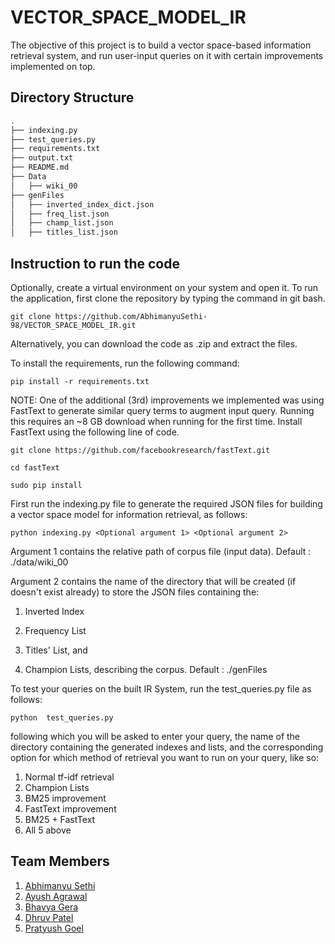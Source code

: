 # VECTOR_SPACE_MODEL_IR
The objective of this project is to build a vector space-based information retrieval system, and run user-input queries on it with certain improvements implemented on top.
## Directory Structure
```bash
.
├── indexing.py
├── test_queries.py
├── requirements.txt
├── output.txt
├── README.md
├── Data
│   ├── wiki_00
├── genFiles
│   ├── inverted_index_dict.json
│   ├── freq_list.json
│   ├── champ_list.json
│   ├── titles_list.json
```
## Instruction to run the code

Optionally, create a virtual environment on your system and open it.
To run the application, first clone the repository by typing the command in git bash.
```
git clone https://github.com/AbhimanyuSethi-98/VECTOR_SPACE_MODEL_IR.git
```

Alternatively, you can download the code as .zip and extract the files.

To install the requirements, run the following command:
```
pip install -r requirements.txt
```
NOTE: One of the additional (3rd) improvements we implemented was using FastText to generate similar query terms to augment input query. Running this requires an ~8 GB download when running for the first time.
Install FastText using the following line of code.
```
git clone https://github.com/facebookresearch/fastText.git

cd fastText

sudo pip install
```

First run the indexing.py file to generate the required JSON files for building a vector space model for information retrieval, as follows:
```
python indexing.py <Optional argument 1> <Optional argument 2>
```

Argument 1 contains the relative path of corpus file (input data). Default : ./data/wiki_00

Argument 2 contains the name of the directory that will be created (if doesn't exist already) to store the JSON files containing the:

1) Inverted Index 

2) Frequency List 

3) Titles' List, and
4) Champion Lists, describing the corpus. Default : ./genFiles

To test your queries on the built IR System, run the test_queries.py file as follows:
```
python  test_queries.py
```

following which you will be asked to enter your query, the name of the directory containing the generated indexes and lists, and the corresponding option for which method of retrieval you want to run on your query, like so:

1. Normal tf-idf retrieval
2. Champion Lists
3. BM25 improvement
4. FastText improvement
5. BM25 + FastText
6. All 5 above

## Team Members
1. [Abhimanyu Sethi](https://github.com/AbhimanyuSethi-98)
2. [Ayush Agrawal](https://github.com/ayush1801)
3. [Bhavya Gera](https://github.com/bhavyagera10)
4. [Dhruv Patel](https://github.com/dppatel99)
5. [Pratyush Goel](https://github.com/GoelPratyush)
